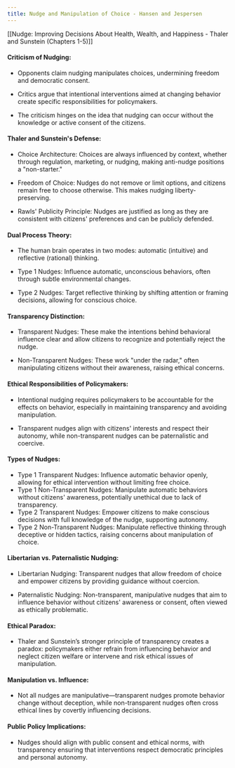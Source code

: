 ```yaml
---
title: Nudge and Manipulation of Choice - Hansen and Jespersen
---
```


[[Nudge: Improving Decisions About Health, Wealth, and Happiness - Thaler and Sunstein (Chapters 1-5)]]
#### Criticism of Nudging:

- Opponents claim nudging manipulates choices, undermining freedom and democratic consent.

- Critics argue that intentional interventions aimed at changing behavior create specific responsibilities for policymakers.

- The criticism hinges on the idea that nudging can occur without the knowledge or active consent of the citizens.

#### Thaler and Sunstein's Defense:
- Choice Architecture: Choices are always influenced by context, whether through regulation, marketing, or nudging, making anti-nudge positions a "non-starter."

- Freedom of Choice: Nudges do not remove or limit options, and citizens remain free to choose otherwise. This makes nudging liberty-preserving.

- Rawls' Publicity Principle: Nudges are justified as long as they are consistent with citizens' preferences and can be publicly defended.

#### Dual Process Theory:

- The human brain operates in two modes: automatic (intuitive) and reflective (rational) thinking.

- Type 1 Nudges: Influence automatic, unconscious behaviors, often through subtle environmental changes.

- Type 2 Nudges: Target reflective thinking by shifting attention or framing decisions, allowing for conscious choice.

#### Transparency Distinction:

- Transparent Nudges: These make the intentions behind behavioral influence clear and allow citizens to recognize and potentially reject the nudge.

- Non-Transparent Nudges: These work "under the radar," often manipulating citizens without their awareness, raising ethical concerns.

#### Ethical Responsibilities of Policymakers:

- Intentional nudging requires policymakers to be accountable for the effects on behavior, especially in maintaining transparency and avoiding manipulation.

- Transparent nudges align with citizens' interests and respect their autonomy, while non-transparent nudges can be paternalistic and coercive.

#### Types of Nudges:
- Type 1 Transparent Nudges: Influence automatic behavior openly, allowing for ethical intervention without limiting free choice.
- Type 1 Non-Transparent Nudges: Manipulate automatic behaviors without citizens' awareness, potentially unethical due to lack of transparency.
- Type 2 Transparent Nudges: Empower citizens to make conscious decisions with full knowledge of the nudge, supporting autonomy.
- Type 2 Non-Transparent Nudges: Manipulate reflective thinking through deceptive or hidden tactics, raising concerns about manipulation of choice.

#### Libertarian vs. Paternalistic Nudging:
- Libertarian Nudging: Transparent nudges that allow freedom of choice and empower citizens by providing guidance without coercion.

- Paternalistic Nudging: Non-transparent, manipulative nudges that aim to influence behavior without citizens' awareness or consent, often viewed as ethically problematic.

#### Ethical Paradox:
- Thaler and Sunstein’s stronger principle of transparency creates a paradox: policymakers either refrain from influencing behavior and neglect citizen welfare or intervene and risk ethical issues of manipulation.

#### Manipulation vs. Influence:
- Not all nudges are manipulative—transparent nudges promote behavior change without deception, while non-transparent nudges often cross ethical lines by covertly influencing decisions.

#### Public Policy Implications:
- Nudges should align with public consent and ethical norms, with transparency ensuring that interventions respect democratic principles and personal autonomy.
